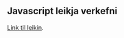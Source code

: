 
## Javascript leikja verkefni

[Link til leikin](https://johannhawk.github.io/jcs-jvs-2019/game0/Retro%20SITS.html).
